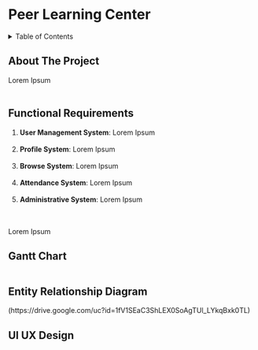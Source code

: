 # Peer Learning Center




<!-- TABLE OF CONTENTS -->
<details>
  <summary>Table of Contents</summary>
  <ol>
    <li><a href="#about">About</a></li>
    <li><a href="#funcitonal-requirements">Functional Requirements</a></li>
    <li><a href="#gantt">Gantt Chart</a></li>
    <li><a href="#erd">Entity Relationship Diagram</a></li>
    <li><a href="#uiux">UI UX Design</a></li>
  </ol>
</details>


<!-- about -->
## About The Project
<section id="about">
  Lorem Ipsum
</section>
<br>

<!-- functional requirements -->
## Functional Requirements
<section id="functional-requirements">
  <ol>
  <li>
    <strong>User Management System</strong>: Lorem Ipsum
  </li>
  <br>
  <li>
    <strong>Profile System</strong>: Lorem Ipsum
  </li>
  <br>
  <li>
    <strong>Browse System</strong>: Lorem Ipsum
  </li>
  <br>
  <li>
    <strong>Attendance System</strong>: Lorem Ipsum
  </li>
  <br>
  <li>
    <strong>Administrative System</strong>: Lorem Ipsum
  </li>
  <br>
</ol>

<br>
Lorem Ipsum
</section>

<!-- gantt -->
## Gantt Chart
<section id="gantt">
  <a href="">
    <img src="" alt="" />
  </a>
</section>


<!-- erd -->
## Entity Relationship Diagram
<section id="erd">
 (https://drive.google.com/uc?id=1fV1SEaC3ShLEX0SoAgTUl_LYkqBxk0TL)
</section>


<!-- uiux -->
## UI UX Design
<section id="uiux">
  <a href="" target="_blank">
    <img src="" />
  </a>
</section>


